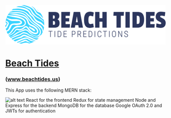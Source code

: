![alt text](https://github.com/JacobMacInnis/beach-tides-client/blob/master/src/img/BeachTides.png?raw=true "Beach Tides Logo")
# [Beach Tides](http://www.beachtides.us)
### (www.beachtides.us)

This App uses the following MERN stack:

![alt text](https://www.google.com/url?sa=i&rct=j&q=&esrc=s&source=images&cd=&cad=rja&uact=8&ved=2ahUKEwjlxfbroMrdAhVtdt8KHQ37BkMQjRx6BAgBEAU&url=https%3A%2F%2Fcommons.wikimedia.org%2Fwiki%2FFile%3AReact-icon.svg&psig=AOvVaw2IAo0xkkHNBsV0WKRWKtQq&ust=1537556054014491 "React Logo") React for the frontend
Redux for state management
Node and Express for the backend
MongoDB for the database
Google OAuth 2.0 and JWTs for authentication 